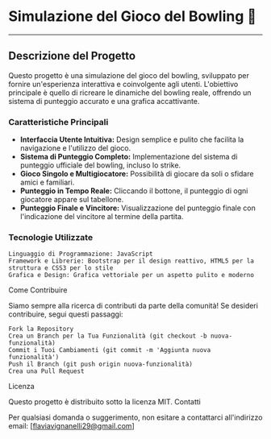 # Simulazione del Gioco del Bowling 🎳
________________________________________

## Descrizione del Progetto

Questo progetto è una simulazione del gioco del bowling, sviluppato per fornire un'esperienza interattiva e coinvolgente agli utenti. L'obiettivo principale è quello di ricreare le dinamiche del bowling reale, offrendo un sistema di punteggio accurato e una grafica accattivante. 

### Caratteristiche Principali

- **Interfaccia Utente Intuitiva:** Design semplice e pulito che facilita la navigazione e l'utilizzo del gioco.
- **Sistema di Punteggio Completo:** Implementazione del sistema di punteggio ufficiale del bowling, incluso lo strike.
- **Gioco Singolo e Multigiocatore:** Possibilità di giocare da soli o sfidare amici e familiari.
- **Punteggio in Tempo Reale:** Cliccando il bottone, il punteggio di ogni giocatore appare sul tabellone.
- **Punteggio Finale e Vincitore:** Visualizzazione del punteggio finale con l'indicazione del vincitore al termine della partita.

### Tecnologie Utilizzate

    Linguaggio di Programmazione: JavaScript
    Framework e Librerie: Bootstrap per il design reattivo, HTML5 per la struttura e CSS3 per lo stile
    Grafica e Design: Grafica vettoriale per un aspetto pulito e moderno


Come Contribuire

Siamo sempre alla ricerca di contributi da parte della comunità! Se desideri contribuire, segui questi passaggi:

    Fork la Repository
    Crea un Branch per la Tua Funzionalità (git checkout -b nuova-funzionalità)
    Commit i Tuoi Cambiamenti (git commit -m 'Aggiunta nuova funzionalità')
    Push il Branch (git push origin nuova-funzionalità)
    Crea una Pull Request

Licenza

Questo progetto è distribuito sotto la licenza MIT.
Contatti

Per qualsiasi domanda o suggerimento, non esitare a contattarci all'indirizzo email: [flaviavignanelli29@gmail.com]